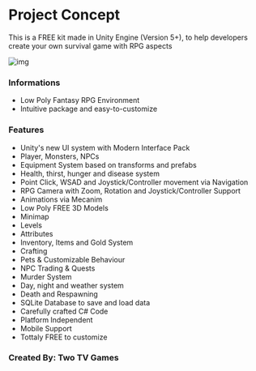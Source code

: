 # Project Concept #

This is a FREE kit made in Unity Engine (Version 5+), to help developers create your own survival game with RPG aspects 

![img](https://i.imgur.com/ZyvBV9B.png)

### Informations ###

* Low Poly Fantasy RPG Environment
* Intuitive package and easy-to-customize

### Features ###

* Unity's new UI system with Modern Interface Pack
* Player, Monsters, NPCs
* Equipment System based on transforms and prefabs
* Health, thirst, hunger and disease system
* Point Click, WSAD and Joystick/Controller movement via Navigation
* RPG Camera with Zoom, Rotation and Joystick/Controller Support
* Animations via Mecanim
* Low Poly FREE 3D Models
* Minimap
* Levels
* Attributes
* Inventory, Items and Gold System
* Crafting 
* Pets & Customizable Behaviour
* NPC Trading & Quests
* Murder System
* Day, night and weather system
* Death and Respawning
* SQLite Database to save and load data
* Carefully crafted C# Code
* Platform Independent
* Mobile Support
* Tottaly FREE to customize

### Created By: Two TV Games ###
